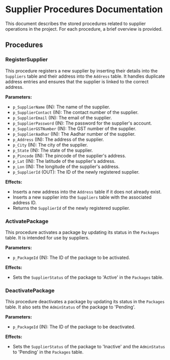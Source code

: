# Supplier Procedures Documentation

This document describes the stored procedures related to supplier operations in the project. For each procedure, a brief overview is provided.

## Procedures

### RegisterSupplier

This procedure registers a new supplier by inserting their details into the `Suppliers` table and their address into the `Address` table. It handles duplicate address entries and ensures that the supplier is linked to the correct address.

**Parameters:**
- `p_SupplierName` (IN): The name of the supplier.
- `p_SupplierContact` (IN): The contact number of the supplier.
- `p_SupplierEmail` (IN): The email of the supplier.
- `p_SupplierPassword` (IN): The password for the supplier's account.
- `p_SupplierGSTNumber` (IN): The GST number of the supplier.
- `p_SupplierAadhar` (IN): The Aadhar number of the supplier.
- `p_Address` (IN): The address of the supplier.
- `p_City` (IN): The city of the supplier.
- `p_State` (IN): The state of the supplier.
- `p_Pincode` (IN): The pincode of the supplier's address.
- `p_Lat` (IN): The latitude of the supplier's address.
- `p_Lon` (IN): The longitude of the supplier's address.
- `p_SupplierId` (OUT): The ID of the newly registered supplier.

**Effects:**
- Inserts a new address into the `Address` table if it does not already exist.
- Inserts a new supplier into the `Suppliers` table with the associated address ID.
- Returns the `SupplierId` of the newly registered supplier.

### ActivatePackage

This procedure activates a package by updating its status in the `Packages` table. It is intended for use by suppliers.

**Parameters:**
- `p_PackageId` (IN): The ID of the package to be activated.

**Effects:**
- Sets the `SupplierStatus` of the package to 'Active' in the `Packages` table.

### DeactivatePackage

This procedure deactivates a package by updating its status in the `Packages` table. It also sets the `AdminStatus` of the package to 'Pending'.

**Parameters:**
- `p_PackageId` (IN): The ID of the package to be deactivated.

**Effects:**
- Sets the `SupplierStatus` of the package to 'Inactive' and the `AdminStatus` to 'Pending' in the `Packages` table.

